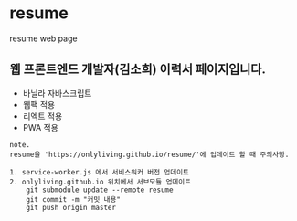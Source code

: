 # resume
resume web page

## 웹 프론트엔드 개발자(김소희) 이력서 페이지입니다.

- 바닐라 자바스크립트
- 웹팩 적용
- 리엑트 적용
- PWA 적용

```
note.
resume을 'https://onlyliving.github.io/resume/'에 업데이트 할 때 주의사항.

1. service-worker.js 에서 서비스워커 버전 업데이트
2. onlyliving.github.io 위치에서 서브모듈 업데이트
    git submodule update --remote resume
    git commit -m "커밋 내용"
    git push origin master

```